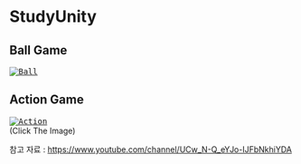 # StudyUnity

## Ball Game </br>
<kbd>[![Ball](/Capture/BallGame.gif "Ball")](https://github.com/kg4543/StudyUnity/tree/main/Ball_Game)</kbd> </br>

## Action Game </br>
<kbd>[![Action](/Capture/Action.gif "Action")](https://github.com/kg4543/StudyUnity/tree/main/Action_Game)</kbd> </br>
(Click The Image) </br>

참고 자료 : https://www.youtube.com/channel/UCw_N-Q_eYJo-IJFbNkhiYDA </br>
